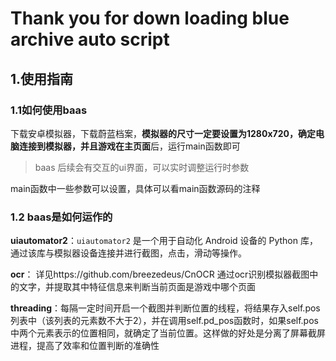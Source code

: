 # Thank you for down loading blue archive auto script

## 1.使用指南

### 1.1如何使用baas
下载安卓模拟器，下载蔚蓝档案，**模拟器的尺寸一定要设置为1280x720，确定电脑连接到模拟器，并且游戏在主页面**后，运行main函数即可
>baas 后续会有交互的ui界面，可以实时调整运行时参数

main函数中一些参数可以设置，具体可以看main函数源码的注释

 ### 1.2 baas是如何运作的
**uiautomator2**：`uiautomator2` 是一个用于自动化 Android 设备的 Python 库，通过该库与模拟器设备连接并进行截图，点击，滑动等操作。

**ocr**：
详见https://github.com/breezedeus/CnOCR
通过ocr识别模拟器截图中的文字，并提取其中特征信息来判断当前页面是游戏中哪个页面

**threading**：每隔一定时间开启一个截图并判断位置的线程，将结果存入self.pos列表中（该列表的元素数不大于2），并在调用self.pd_pos函数时，如果self.pos中两个元素表示的位置相同，就确定了当前位置。这样做的好处是分离了屏幕截屏进程，提高了效率和位置判断的准确性


